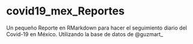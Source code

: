 # covid19_mex_Reportes
Un pequeño Reporte en RMarkdown para hacer el seguimiento diario del Covid-19 en México. Utilizando la base de datos de @guzmart_  
